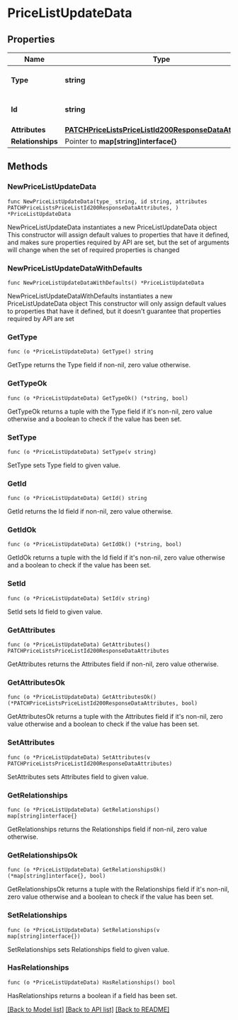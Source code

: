 # PriceListUpdateData

## Properties

Name | Type | Description | Notes
------------ | ------------- | ------------- | -------------
**Type** | **string** | The resource&#39;s type | [default to "price_lists"]
**Id** | **string** | The resource&#39;s id | 
**Attributes** | [**PATCHPriceListsPriceListId200ResponseDataAttributes**](PATCHPriceListsPriceListId200ResponseDataAttributes.md) |  | 
**Relationships** | Pointer to **map[string]interface{}** |  | [optional] 

## Methods

### NewPriceListUpdateData

`func NewPriceListUpdateData(type_ string, id string, attributes PATCHPriceListsPriceListId200ResponseDataAttributes, ) *PriceListUpdateData`

NewPriceListUpdateData instantiates a new PriceListUpdateData object
This constructor will assign default values to properties that have it defined,
and makes sure properties required by API are set, but the set of arguments
will change when the set of required properties is changed

### NewPriceListUpdateDataWithDefaults

`func NewPriceListUpdateDataWithDefaults() *PriceListUpdateData`

NewPriceListUpdateDataWithDefaults instantiates a new PriceListUpdateData object
This constructor will only assign default values to properties that have it defined,
but it doesn't guarantee that properties required by API are set

### GetType

`func (o *PriceListUpdateData) GetType() string`

GetType returns the Type field if non-nil, zero value otherwise.

### GetTypeOk

`func (o *PriceListUpdateData) GetTypeOk() (*string, bool)`

GetTypeOk returns a tuple with the Type field if it's non-nil, zero value otherwise
and a boolean to check if the value has been set.

### SetType

`func (o *PriceListUpdateData) SetType(v string)`

SetType sets Type field to given value.


### GetId

`func (o *PriceListUpdateData) GetId() string`

GetId returns the Id field if non-nil, zero value otherwise.

### GetIdOk

`func (o *PriceListUpdateData) GetIdOk() (*string, bool)`

GetIdOk returns a tuple with the Id field if it's non-nil, zero value otherwise
and a boolean to check if the value has been set.

### SetId

`func (o *PriceListUpdateData) SetId(v string)`

SetId sets Id field to given value.


### GetAttributes

`func (o *PriceListUpdateData) GetAttributes() PATCHPriceListsPriceListId200ResponseDataAttributes`

GetAttributes returns the Attributes field if non-nil, zero value otherwise.

### GetAttributesOk

`func (o *PriceListUpdateData) GetAttributesOk() (*PATCHPriceListsPriceListId200ResponseDataAttributes, bool)`

GetAttributesOk returns a tuple with the Attributes field if it's non-nil, zero value otherwise
and a boolean to check if the value has been set.

### SetAttributes

`func (o *PriceListUpdateData) SetAttributes(v PATCHPriceListsPriceListId200ResponseDataAttributes)`

SetAttributes sets Attributes field to given value.


### GetRelationships

`func (o *PriceListUpdateData) GetRelationships() map[string]interface{}`

GetRelationships returns the Relationships field if non-nil, zero value otherwise.

### GetRelationshipsOk

`func (o *PriceListUpdateData) GetRelationshipsOk() (*map[string]interface{}, bool)`

GetRelationshipsOk returns a tuple with the Relationships field if it's non-nil, zero value otherwise
and a boolean to check if the value has been set.

### SetRelationships

`func (o *PriceListUpdateData) SetRelationships(v map[string]interface{})`

SetRelationships sets Relationships field to given value.

### HasRelationships

`func (o *PriceListUpdateData) HasRelationships() bool`

HasRelationships returns a boolean if a field has been set.


[[Back to Model list]](../README.md#documentation-for-models) [[Back to API list]](../README.md#documentation-for-api-endpoints) [[Back to README]](../README.md)



